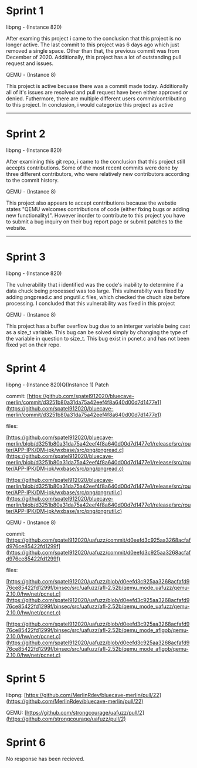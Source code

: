 # Sprint 1

libpng - (Instance 820)

After examing this project i came to the conclusion that this project is no longer active. The last commit to this project was 6 days ago which just removed a single space. Other than that, the previous commit was from December of 2020. Additionally, this project has a lot of outstanding pull request and issues.

QEMU - (Instance 8)

This project is active becuase there was a commit made today. Additionally all of it's issues are resolved and pull request have been either approved or denied. Futhermore, there are multiple different users commit/contributing to this project. In conclusion, i would categorize this project as active

---

# Sprint 2

libpng - (Instance 820)

After examining this git repo, i came to the conclusion that this project still accepts contributions. Some of the most recent commits were done by three different contributors, who were relatively new contributors according to the commit history.

QEMU - (Instance 8)

This project also appears to accept contributions because the webstie states "QEMU welcomes contributions of code (either fixing bugs or adding new functionality)". However inorder to contribute to this project you have to submit a bug inquiry on their bug report page or submit patches to the website.

---

# Sprint 3

libpng - (Instance 820)

The vulnerability that i identified was the code's inability to determine if a data chuck being processed was too large. This vulnerabilty was fixed by adding pngpread.c and pngutil.c files, which checked the chuch size before processing. I concluded that this vulnerability was fixed in this project

QEMU - (Instance 8)

This project has a buffer overflow bug due to an interger variable being cast as a size_t variable. This bug can be solved simply by changing the type of the variable in question to size_t. This bug exist in pcnet.c and has not been fixed yet on their repo.

# **Sprint 4**

libpng - (Instance 820)Q(Instance 1) Patch

commit: [https://github.com/spatel912020/bluecave-merlin/commit/d3251b80a31da75a42eef4f8a640d00d7d1477e1](https://github.com/spatel912020/bluecave-merlin/commit/d3251b80a31da75a42eef4f8a640d00d7d1477e1)

files:

[https://github.com/spatel912020/bluecave-merlin/blob/d3251b80a31da75a42eef4f8a640d00d7d1477e1/release/src/router/APP-IPK/DM-ipk/wxbase/src/png/pngread.c](https://github.com/spatel912020/bluecave-merlin/blob/d3251b80a31da75a42eef4f8a640d00d7d1477e1/release/src/router/APP-IPK/DM-ipk/wxbase/src/png/pngread.c)

[https://github.com/spatel912020/bluecave-merlin/blob/d3251b80a31da75a42eef4f8a640d00d7d1477e1/release/src/router/APP-IPK/DM-ipk/wxbase/src/png/pngrutil.c](https://github.com/spatel912020/bluecave-merlin/blob/d3251b80a31da75a42eef4f8a640d00d7d1477e1/release/src/router/APP-IPK/DM-ipk/wxbase/src/png/pngrutil.c)

QEMU - (Instance 8)

commit: [https://github.com/spatel912020/uafuzz/commit/d0eefd3c925aa3268acfafd976ce85422fd1299f](https://github.com/spatel912020/uafuzz/commit/d0eefd3c925aa3268acfafd976ce85422fd1299f)

files:

[https://github.com/spatel912020/uafuzz/blob/d0eefd3c925aa3268acfafd976ce85422fd1299f/binsec/src/uafuzz/afl-2.52b/qemu_mode_uafuzz/qemu-2.10.0/hw/net/pcnet.c](https://github.com/spatel912020/uafuzz/blob/d0eefd3c925aa3268acfafd976ce85422fd1299f/binsec/src/uafuzz/afl-2.52b/qemu_mode_uafuzz/qemu-2.10.0/hw/net/pcnet.c)

[https://github.com/spatel912020/uafuzz/blob/d0eefd3c925aa3268acfafd976ce85422fd1299f/binsec/src/uafuzz/afl-2.52b/qemu_mode_aflgob/qemu-2.10.0/hw/net/pcnet.c](https://github.com/spatel912020/uafuzz/blob/d0eefd3c925aa3268acfafd976ce85422fd1299f/binsec/src/uafuzz/afl-2.52b/qemu_mode_aflgob/qemu-2.10.0/hw/net/pcnet.c)

# **Sprint 5**

libpng: [https://github.com/MerlinRdev/bluecave-merlin/pull/22](https://github.com/MerlinRdev/bluecave-merlin/pull/22)

QEMU: [https://github.com/strongcourage/uafuzz/pull/2](https://github.com/strongcourage/uafuzz/pull/2)

# **Sprint 6**

No response has been recieved.
